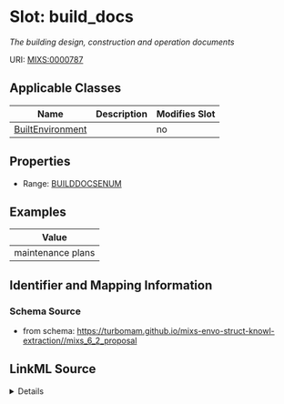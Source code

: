 # Slot: build_docs


_The building design, construction and operation documents_



URI: [MIXS:0000787](https://w3id.org/mixs/0000787)



<!-- no inheritance hierarchy -->




## Applicable Classes

| Name | Description | Modifies Slot |
| --- | --- | --- |
[BuiltEnvironment](BuiltEnvironment.md) |  |  no  |







## Properties

* Range: [BUILDDOCSENUM](BUILDDOCSENUM.md)






## Examples

| Value |
| --- |
| maintenance plans |

## Identifier and Mapping Information







### Schema Source


* from schema: https://turbomam.github.io/mixs-envo-struct-knowl-extraction//mixs_6_2_proposal




## LinkML Source

<details>
```yaml
name: build_docs
description: The building design, construction and operation documents
title: design, construction, and operation documents
notes:
- documents
examples:
- value: maintenance plans
from_schema: https://turbomam.github.io/mixs-envo-struct-knowl-extraction//mixs_6_2_proposal
rank: 1000
slot_uri: MIXS:0000787
multivalued: false
alias: build_docs
domain_of:
- BuiltEnvironment
range: BUILD_DOCS_ENUM
required: false
recommended: false

```
</details>